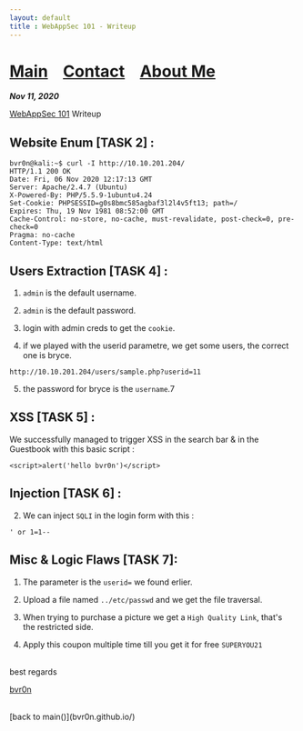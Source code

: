 ```yaml
---
layout: default
title : WebAppSec 101 - Writeup
---
```


# [Main](https://bvr0n.github.io/) &nbsp;&nbsp;   [Contact](https://bvr0n.github.io/contact.html) &nbsp;&nbsp; [About Me](./aboutme.md) <br>

_**Nov 11, 2020**_

[WebAppSec 101](https://tryhackme.com/room/webappsec101) Writeup

## Website Enum [TASK 2] :
```
bvr0n@kali:~$ curl -I http://10.10.201.204/
HTTP/1.1 200 OK
Date: Fri, 06 Nov 2020 12:17:13 GMT
Server: Apache/2.4.7 (Ubuntu)
X-Powered-By: PHP/5.5.9-1ubuntu4.24
Set-Cookie: PHPSESSID=g0s8bmc585agbaf3l2l4v5ft13; path=/
Expires: Thu, 19 Nov 1981 08:52:00 GMT
Cache-Control: no-store, no-cache, must-revalidate, post-check=0, pre-check=0
Pragma: no-cache
Content-Type: text/html
```


## Users Extraction [TASK 4] :

1) `admin` is the default username.

2) `admin` is the default password.

3) login with admin creds to get the `cookie`.

4) if we played with the userid parametre, we get some users, the correct one is bryce.

`http://10.10.201.204/users/sample.php?userid=11`

5) the password for bryce is the `username`.7


## XSS [TASK 5] :

We successfully managed to trigger XSS in the search bar & in the Guestbook with this basic script :

```<script>alert('hello bvr0n')</script>```


## Injection [TASK 6] :

2) We can inject `SQLI` in the login form with this : 

`' or 1=1--`


## Misc & Logic Flaws [TASK 7]:

1) The parameter is the `userid=` we found erlier.

2) Upload a file named `../etc/passwd` and we get the file traversal.

3) When trying to purchase a picture we get a `High Quality Link`, that's the restricted side.

4) Apply this coupon multiple time till you get it for free `SUPERYOU21`

<br>
best regards

[bvr0n](https://github.com/bvr0n)


<br>
[back to main()](bvr0n.github.io/)

<br>

